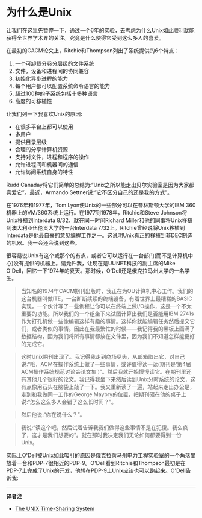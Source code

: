 # 为什么是Unix

让我们在这里先暂停一下，通过一个6年的实验，去考虑为什么Unix如此顺利就能获得全世界学术界的关注。究竟是什么使得它受到这么多人的喜爱。

在最初的CACM论文上，Ritchie和Thompson列出了系统提供的6个特点：

1. 一个可卸载分卷分层级的文件系统
2. 文件，设备和进程间的协同兼容
3. 初始化异步进程的能力
4. 每个用户都可以配置系统命令语言的能力
5. 超过100种的子系统包括十多种语言
6. 高度的可移植性

让我们列一下我喜欢Unix的原因:

* 在很多平台上都可以使用
* 多用户
* 提供目录层级
* 合理的分享计算机资源
* 支持对文件，进程和程序的操作
* 允许进程间和机器间的通信
* 允许访问系统自身的特性

Rudd Canaday将它们简单的总结为:“Unix之所以能走出贝尔实验室是因为大家都喜爱它”。最近，Armando Settner说:“它不区分自己的还是我的方式”。

在1976年和1977年，Tom Lyon使Unix的一些部分可以在普林斯顿大学的IBM 360机器上的VM/360系统上运行。在1977到1978年，Ritchie和Steve Johnson将Unix移植到Interdata 8/32，就在同一时间Richard Miller和他的同事将Unix移植到澳大利亚伍伦贡大学的一台Interdata 7/32上。Ritchie曾经说将Unix移植到Interdata是他最自豪的意见编程工作之一。这说明Unix真正的移植到非DEC制造的机器。我一会还会说到这些。

很容易说Unix有这个或那个的有点，或者它可以运行在一台部门(而不是计算机中心)没有提供的机器上。请允许我，让现在是UUNET科技的副主席的Mike O'Dell，回忆一下1974年的夏天。那时候，O'Dell还是俄克拉马州大学的一名学生。

> 当知名的1974年CACM期刊出版时，我正在为OU计算机中心工作。我们的这台机器叫做ITE，一台断断续续的终端设备，有着世界上最糟糕的BASIC实现，一个伙计写了一些例程让你可以在终端上做I/O操作，这是一个不太重要的功能。所以我们的一个组坐下来试图计算出我们是否能用IBM 2741s作为打孔机做一些像编辑这样有趣的事情。这样你就能编辑任务然后提交它们，或者类似的事情。因此在我最繁忙的时候——我记得我的黑板上画满了数据结构，因为我们将所有事情都放在文件里，因为我们不知道怎样能更好的完成它。

> 这时Unix期刊出现了。我记得我走到商场尽头，从邮箱取出它，对自己说:“哦，ACM在操作系统上做了一些事情，或许值得读一读(期刊是‘第4届ACM操作系统规范讨论会论文集’)”。然后我就开始慢慢读它。在期刊里还有其他几个很好的论文。我记得我坐下来然后读到Unix分时系统的论文，这有点像用石头在脑袋上敲了一下。我又重新读了一遍，站起来走出办公是，走到和我做同一工作的George Maybry的位置，把期刊砸在他的桌子上说:“怎么这么多人会错了这么长时间？”。

> 然后他说:“你在说什么？”。

> 我说:“读这个吧，然后试着告诉我我们做得这些事情不是在犯傻。我么疯了，这才是我们想要的”。就在那时我决定我们无论如何都要得到一份Unix。

实际上O'Dell被Unix如此吸引的原因是俄克拉荷马州电力工程实验室的一个角落里放着一台和PDP-7很相近的PDP-9。O'Dell看到Ritchie和Thompson最初是在PDP-7上完成了Unix的开发，他想在PDP-9上Unix应该也可以跑起来。O'Dell告诉我:

> 



---
**译者注**

* [The UNIX Time-Sharing System](https://people.eecs.berkeley.edu/~brewer/cs262/unix.pdf)
